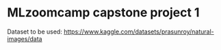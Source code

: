# MLzoomcamp capstone project 1

Dataset to be used: https://www.kaggle.com/datasets/prasunroy/natural-images/data

